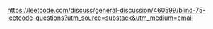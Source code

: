 https://leetcode.com/discuss/general-discussion/460599/blind-75-leetcode-questions?utm_source=substack&utm_medium=email